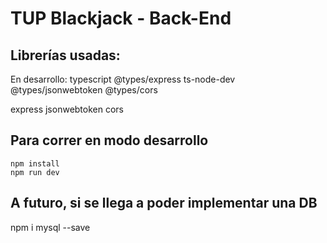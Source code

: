 # TUP Blackjack - Back-End

## Librerías usadas:
En desarrollo: typescript @types/express ts-node-dev @types/jsonwebtoken @types/cors

express jsonwebtoken cors 

## Para correr en modo desarrollo
`npm install`  
`npm run dev`

## A futuro, si se llega a poder implementar una DB
npm i mysql --save